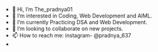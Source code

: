 - 👋 Hi, I’m The_pradnya01
- 👀 I’m interested in Coding, Web Development and AIML.
- 🌱 I’m currently Practicing DSA and Web Development.
- 💞️ I’m looking to collaborate on new projects.
- 📫 How to reach me: instagram- @pradnya_637
-                    

<!---
Thepradnya01/Thepradnya01 is a ✨ special ✨ repository because its `README.md` (this file) appears on your GitHub profile.
You can click the Preview link to take a look at your changes.
--->
